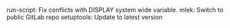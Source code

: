 run-script: Fix conflicts with DISPLAY system wide variable.
mlek: Switch to public GitLab repo
setuptools: Update to latest version

